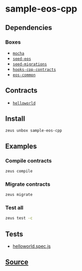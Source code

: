 
sample-eos-cpp
====================







## Dependencies
### Boxes
* [`mocha`](mocha.md)
* [`seed-eos`](seed-eos.md)
* [`seed-migrations`](seed-migrations.md)
* [`hooks-cpp-contracts`](hooks-cpp-contracts.md)
* [`eos-common`](eos-common.md)



## Contracts
* [`helloworld`](https://github.com/liquidapps-io/zeus-sdk/tree/master/boxes/groups/eos-sdk/sample-eos-cpp/contracts/eos/helloworld)
## Install
```bash
zeus unbox sample-eos-cpp
```
## Examples
### Compile contracts
```bash
zeus compile
```
### Migrate contracts
```bash
zeus migrate
```
### Test all
```bash
zeus test -c
```










## Tests 
* [helloworld.spec.js](https://github.com/liquidapps-io/zeus-sdk/tree/master/boxes/groups/eos-sdk/sample-eos-cpp/test/helloworld.spec.js)
## [Source](https://github.com/liquidapps-io/zeus-sdk/tree/master/boxes/groups/eos-sdk/sample-eos-cpp)